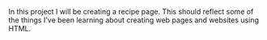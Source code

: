 In this project I will be creating a recipe page. This should reflect some of the things I've been learning about creating web pages and websites using HTML.